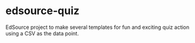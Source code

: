 edsource-quiz
=============
EdSource project to make several templates for fun and exciting quiz action using a CSV as the data point. 
